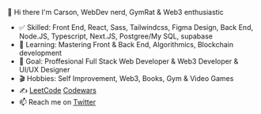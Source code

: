 👋 Hi there
I'm Carson, WebDev nerd, GymRat & Web3 enthusiastic

- ✅ Skilled: Front End, React, Sass, Tailwindcss, Figma Design, Back End, Node.JS, Typescript, Next.JS, Postgree/My SQL, supabase
- 🌱 Learning: Mastering Front & Back End, Algorithmics, Blockchain development
- 🎯 Goal: Proffesional Full Stack Web Developer & Web3 Developer & UI/UX Designer
- 🎬 Hobbies: Self Improvement, Web3, Books, Gym & Video Games
- ✍️ [LeetCode](https://leetcode.com/carson2222/) [Codewars](https://www.codewars.com/users/carson2222)
- 📫 Reach me on [Twitter](https://twitter.com/carson3068)
<!---
carson2222/carson2222 is a ✨ special ✨ repository because its `README.md` (this file) appears on your GitHub profile.
You can click the Preview link to take a look at your changes.
--->
